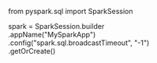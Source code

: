 
from pyspark.sql import SparkSession

spark = SparkSession.builder \
    .appName("MySparkApp") \
    .config("spark.sql.broadcastTimeout", "-1") \
    .getOrCreate()
